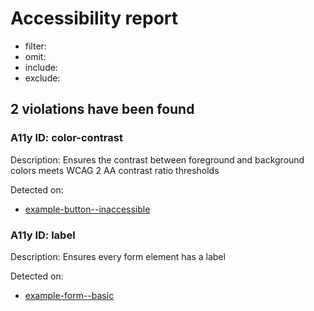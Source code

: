 # Accessibility report
- filter: 
- omit: 
- include: 
- exclude: 

## 2 violations have been found
### A11y ID: color-contrast
Description: Ensures the contrast between foreground and background colors meets WCAG 2 AA contrast ratio thresholds

Detected on:
- [example-button--inaccessible](http://localhost:6006/?path=/story/example-button--inaccessible
)

### A11y ID: label
Description: Ensures every form element has a label

Detected on:
- [example-form--basic](http://localhost:6006/?path=/story/example-form--basic
)